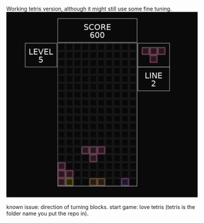 Working tetris version, although it might still use some fine tuning.
![](preview.png)

known issue: direction of turning blocks.
start game: love tetris (tetris is the folder name you put the repo in).
